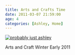 ```yaml
---
title: Arts and Crafts Time
date: 2011-03-07 21:59:00
age: 4
categories: [Ashley, Home]
---
```

[<img src="https://lh3.googleusercontent.com/gEQSxRv1Skp0Oa5ba3RVZ5QpPkC7iulH8hiEXv-_-6CBKWPB-mKafreorFcRnMkQ3ZwIQSm-TlGlaKcmplyBK_KT6AHy6tFVnJbmgavahYQ=w293-h220" alt="probably just ashley" class="wyseguys-album"/>](https://get.google.com/albumarchive/108001626876662627571/album/AF1QipMBn-vyfsU2_gOouHlnb9B956j-t9AZrWwZ_rcz?authKey=CIiB76zep_fXCw)

Arts and Craft Winter Early 2011